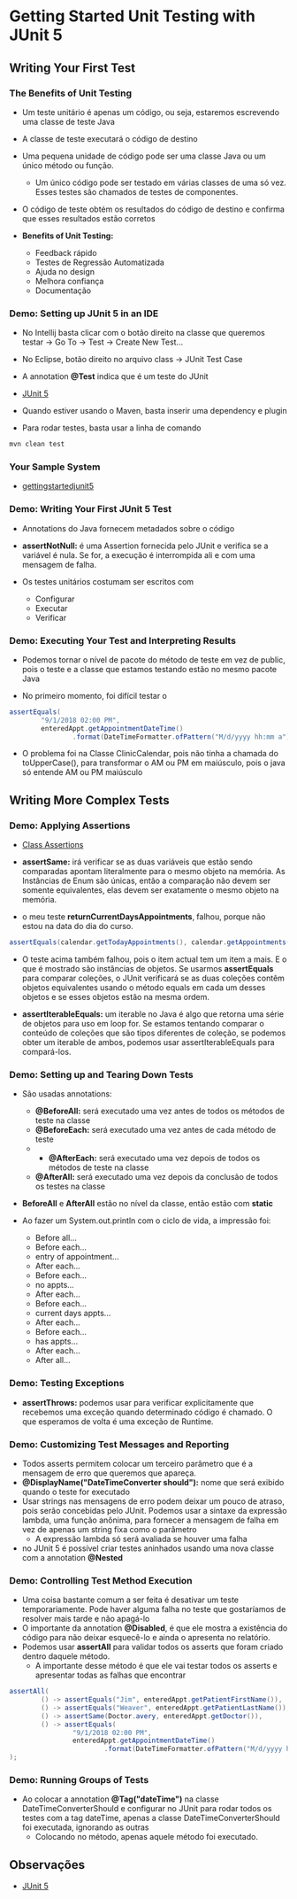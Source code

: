 # Getting Started Unit Testing with JUnit 5
## Writing Your First Test
### The Benefits of Unit Testing
* Um teste unitário é apenas um código, ou seja, estaremos escrevendo uma classe de teste Java
* A classe de teste executará o código de destino
* Uma pequena unidade de código pode ser uma classe Java ou um único método ou função.
  * Um único código pode ser testado em várias classes de uma só vez. Esses testes são chamados de testes de componentes.
* O código de teste obtém os resultados do código de destino e confirma que esses resultados estão corretos

* **Benefits of Unit Testing:**
  * Feedback rápido
  * Testes de Regressão Automatizada
  * Ajuda no design
  * Melhora confiança
  * Documentação


### Demo: Setting up JUnit 5 in an IDE
* No Intellij basta clicar com o botão direito na classe que queremos testar -> Go To -> Test -> Create New Test... 
* No Eclipse, botão direito no arquivo class -> JUnit Test Case
* A annotation **@Test** indica que é um teste do JUnit

* [JUnit 5](https://junit.org/junit5/)

* Quando estiver usando o Maven, basta inserir uma dependency e plugin

* Para rodar testes, basta usar a linha de comando

``` bash
mvn clean test
```


### Your Sample System
* [gettingstartedjunit5](https://github.com/weaverj/gettingstartedjunit5)


### Demo: Writing Your First JUnit 5 Test
* Annotations do Java fornecem metadados sobre o código
* **assertNotNull:** é uma Assertion fornecida pelo JUnit e verifica se a variável é nula. Se for, a execução é interrompida ali e com uma mensagem de falha.

* Os testes unitários costumam ser escritos com 
  * Configurar
  * Executar
  * Verificar


### Demo: Executing Your Test and Interpreting Results
* Podemos tornar o nível de pacote do método de teste em vez de public, pois o teste e a classe que estamos testando estão no mesmo pacote Java 

* No primeiro momento, foi difícil testar o 

``` java
assertEquals(
        "9/1/2018 02:00 PM",
        enteredAppt.getAppointmentDateTime()
                .format(DateTimeFormatter.ofPattern("M/d/yyyy hh:mm a")));
```

* O problema foi na Classe ClinicCalendar, pois não tinha a chamada do toUpperCase(), para transformar o AM ou PM em maiúsculo, pois o java só entende AM ou PM maiúsculo


## Writing More Complex Tests
### Demo: Applying Assertions
* [Class Assertions](https://junit.org/junit5/docs/5.0.1/api/org/junit/jupiter/api/Assertions.html)

* **assertSame:** irá verificar se as duas variáveis que estão sendo comparadas apontam literalmente para o mesmo objeto na memória. As Instâncias de Enum são únicas, então a comparação não devem ser somente equivalentes, elas devem ser exatamente o mesmo objeto na memória.


* o meu teste **returnCurrentDaysAppointments**, falhou, porque não estou na data do dia do curso.

``` java
assertEquals(calendar.getTodayAppointments(), calendar.getAppointments());
```

* O teste acima também falhou, pois o item actual tem um item a mais. E o que é mostrado são instâncias de objetos. Se usarmos **assertEquals** para comparar coleções, o JUnit verificará se as duas coleções contêm objetos equivalentes usando o método equals em cada um desses objetos e se esses objetos estão na mesma ordem.

* **assertIterableEquals:** um iterable no Java é algo que retorna uma série de objetos para uso em loop for. Se estamos tentando comparar o conteúdo de coleções que são tipos diferentes de coleção, se podemos obter um iterable de ambos, podemos usar assertIterableEquals para compará-los.


### Demo: Setting up and Tearing Down Tests
* São usadas annotations:
  * **@BeforeAll:** será executado uma vez antes de todos os métodos de teste na classe
  * **@BeforeEach:** será executado uma vez antes de cada método de teste
  * * **@AfterEach:** será executado uma vez depois de todos os métodos de teste na classe
  * **@AfterAll:** será executado uma vez depois da conclusão de todos os testes na classe

* **BeforeAll** e **AfterAll** estão no nível da classe, então estão com **static**

* Ao fazer um System.out.println com o ciclo de vida, a impressão foi:
  * Before all...
  * Before each...
  * entry of appointment...
  * After each...
  * Before each...
  * no appts...
  * After each...
  * Before each...
  * current days appts...
  * After each...
  * Before each...
  * has appts...
  * After each...
  * After all...


### Demo: Testing Exceptions
* **assertThrows:** podemos usar para verificar explicitamente que recebemos uma exceção quando determinado código é chamado. O que esperamos de volta é uma exceção de Runtime.


### Demo: Customizing Test Messages and Reporting
* Todos asserts permitem colocar um terceiro parâmetro que é a mensagem de erro que queremos que apareça.
* **@DisplayName("DateTimeConverter should"):** nome que será exibido quando o teste for executado
* Usar strings nas mensagens de erro podem deixar um pouco de atraso, pois serão concebidas pelo JUnit. Podemos usar a sintaxe da expressão lambda, uma função anônima, para fornecer a mensagem de falha em vez de apenas um string fixa como o parâmetro
  * A expressão lambda só será avaliada se houver uma falha
* no JUnit 5 é possível criar testes aninhados usando uma nova classe com a annotation **@Nested**


### Demo: Controlling Test Method Execution
* Uma coisa bastante comum a ser feita é desativar um teste temporariamente. Pode haver alguma falha no teste que gostaríamos de resolver mais tarde e não apagá-lo
* O importante da annotation **@Disabled**, é que ele mostra a existência do código para não deixar esquecê-lo e ainda o apresenta no relatório.
* Podemos usar **assertAll** para validar todos os asserts que foram criado dentro daquele método.
  * A importante desse método é que ele vai testar todos os asserts e apresentar todas as falhas que encontrar

``` java
assertAll(
        () -> assertEquals("Jim", enteredAppt.getPatientFirstName()),
        () -> assertEquals("Weaver", enteredAppt.getPatientLastName()),
        () -> assertSame(Doctor.avery, enteredAppt.getDoctor()),
        () -> assertEquals(
                "9/1/2018 02:00 PM",
                enteredAppt.getAppointmentDateTime()
                        .format(DateTimeFormatter.ofPattern("M/d/yyyy hh:mm a"))),
);
```


### Demo: Running Groups of Tests
* Ao colocar a annotation **@Tag("dateTime")** na classe DateTimeConverterShould e configurar no JUnit para rodar todos os testes com a tag dateTime, apenas a classe DateTimeConverterShould foi executada, ignorando as outras
  * Colocando no método, apenas aquele método foi executado.




## Observações
* [JUnit 5](https://junit.org/junit5/)

